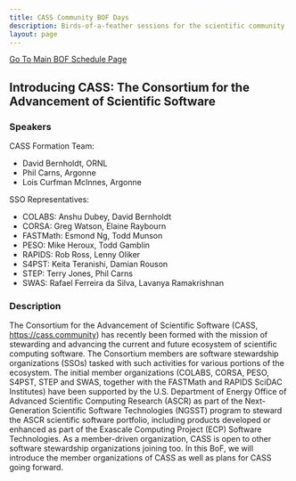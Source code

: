 ```yaml
---
title: CASS Community BOF Days
description: Birds-of-a-feather sessions for the scientific community
layout: page
---
```


[Go To Main BOF Schedule Page](/bofs)

## Introducing CASS: The Consortium for the Advancement of Scientific Software 

### Speakers

CASS Formation Team:
- David Bernholdt, ORNL
- Phil Carns, Argonne
- Lois Curfman McInnes, Argonne

SSO Representatives:
- COLABS: Anshu Dubey, David Bernholdt
- CORSA: Greg Watson, Elaine Raybourn
- FASTMath: Esmond Ng, Todd Munson
- PESO: Mike Heroux, Todd Gamblin
- RAPIDS: Rob Ross, Lenny Oliker
- S4PST: Keita Teranishi, Damian Rouson
- STEP: Terry Jones, Phil Carns
- SWAS: Rafael Ferreira da Silva, Lavanya Ramakrishnan

### Description
The Consortium for the Advancement of Scientific Software (CASS, https://cass.community) has recently been formed with the mission of stewarding and advancing the current and future ecosystem of scientific computing software.  The Consortium members are software stewardship organizations (SSOs) tasked with such activities for various portions of the ecosystem. The initial member organizations (COLABS, CORSA, PESO, S4PST, STEP and SWAS, together with the FASTMath and RAPIDS SciDAC Institutes) have been supported by the U.S. Department of Energy Office of Advanced Scientific Computing Research (ASCR) as part of the Next-Generation Scientific Software Technologies (NGSST) program to steward the ASCR scientific software portfolio, including products developed or enhanced as part of the Exascale Computing Project (ECP) Software Technologies.  As a member-driven organization, CASS is open to other software stewardship organizations joining too. In this BoF, we will introduce the member organizations of CASS as well as plans for CASS going forward.
